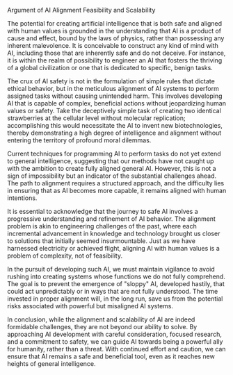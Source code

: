 Argument of AI Alignment Feasibility and Scalability

The potential for creating artificial intelligence that is both safe and aligned with human values is grounded in the understanding that AI is a product of cause and effect, bound by the laws of physics, rather than possessing any inherent malevolence. It is conceivable to construct any kind of mind with AI, including those that are inherently safe and do not deceive. For instance, it is within the realm of possibility to engineer an AI that fosters the thriving of a global civilization or one that is dedicated to specific, benign tasks.

The crux of AI safety is not in the formulation of simple rules that dictate ethical behavior, but in the meticulous alignment of AI systems to perform assigned tasks without causing unintended harm. This involves developing AI that is capable of complex, beneficial actions without jeopardizing human values or safety. Take the deceptively simple task of creating two identical strawberries at the cellular level without molecular replication; accomplishing this would necessitate the AI to invent new biotechnologies, thereby demonstrating a high degree of intelligence and alignment without entering the territory of profound moral dilemmas.

Current techniques for programming AI to perform tasks do not yet extend to general intelligence, suggesting that our methods have not caught up with the ambition to create fully aligned general AI. However, this is not a sign of impossibility but an indicator of the substantial challenges ahead. The path to alignment requires a structured approach, and the difficulty lies in ensuring that as AI becomes more capable, it remains aligned with human intentions.

It is essential to acknowledge that the journey to safe AI involves a progressive understanding and refinement of AI behavior. The alignment problem is akin to engineering challenges of the past, where each incremental advancement in knowledge and technology brought us closer to solutions that initially seemed insurmountable. Just as we have harnessed electricity or achieved flight, aligning AI with human values is a problem of complexity, not of feasibility.

In the pursuit of developing such AI, we must maintain vigilance to avoid rushing into creating systems whose functions we do not fully comprehend. The goal is to prevent the emergence of "sloppy" AI, developed hastily, that could act unpredictably or in ways that are not fully understood. The time invested in proper alignment will, in the long run, save us from the potential risks associated with powerful but misaligned AI systems.

In conclusion, while the alignment and scalability of AI are indeed formidable challenges, they are not beyond our ability to solve. By approaching AI development with careful consideration, focused research, and a commitment to safety, we can guide AI towards being a powerful ally for humanity, rather than a threat. With continued effort and caution, we can ensure that AI remains a safe and beneficial tool, even as it reaches new heights of general intelligence.